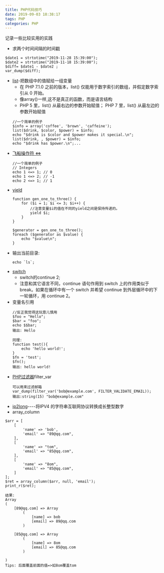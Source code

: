 ```yaml
---
title: PHP代码技巧
date: 2019-09-03 18:38:17
tags: PHP
categories: PHP
---
```

记录一些比较实用的实践
<!--more-->
- 求两个时间间隔的时间戳
```
$date1 = strtotime("2019-11-28 15:39:00");
$date2 = strtotime("2019-11-18 15:39:00");
$diff= $date1 - $date2 ;
var_dump($diff);
```

- [list](https://www.php.net/manual/zh/function.list.php)-把数组中的值赋给一组变量
    - 在 PHP 7.1.0 之前的版本，list() 仅能用于数字索引的数组，并假定数字索引从 0 开始。
    - 像array()一样,这不是真正的函数，而是语言结构
    - PHP 5 里，list() 从最右边的参数开始赋值； PHP 7 里，list() 从最左边的参数开始赋值
    ```
    //一个简单的例子
    $info = array('coffee', 'brown', 'caffeine');
    list($drink, $color, $power) = $info;
    echo "$drink is $color and $power makes it special.\n";
    list($drink, , $power) = $info;
    echo "$drink has $power.\n";...
    
    ```
- [飞船操作符 <=>](https://www.php.net/manual/en/language.operators.comparison.php)
    ```
    //一个简单的例子
    // Integers
    echo 1 <=> 1; // 0
    echo 1 <=> 2; // -1
    echo 2 <=> 1; // 1
    ```
- [yield](https://www.php.net/manual/zh/language.generators.php)
    ```
    function gen_one_to_three() {
        for ($i = 1; $i <= 3; $i++) {
            //注意变量$i的值在不同的yield之间是保持传递的。
            yield $i;
        }
    }
    
    $generator = gen_one_to_three();
    foreach ($generator as $value) {
        echo "$value\n";
    }
    ```
- 输出当前目录:
    ```
    echo `ls`;
    ```
- [switch](https://www.php.net/manual/zh/control-structures.switch.php)
    - switch的continue 2;
    - 注意和其它语言不同，continue 语句作用到 switch 上的作用类似于 break。如果在循环中有一个 switch 并希望 continue 到外层循环中的下一轮循环，用 continue 2。
- 变量名引用
    ```
    //反正我觉得这玩意儿慎用
    $foo = "Hello";
    $bar = "foo";
    echo $$bar;
    输出: Hello
    
    同理:
    function test(){
        echo 'hello world!';
    }
    $fn = 'test';
    $fn();
    输出: hello world!
    ```
- [PHP过滤器]()filter_var
    ```
    可以用来过滤邮箱
    var_dump(filter_var('bob@example.com', FILTER_VALIDATE_EMAIL));
    输出:string(15) "bob@example.com"
    ```
- [ip2long](https://www.php.net/manual/zh/function.ip2long.php)----将IPV4 的字符串互联网协议转换成长整型数字
- array_column
```
$arr = [
    [
        'name' => 'bob',
        'email' => "89@qq.com",
    ],
    [
        'name' => "tom",
        'email' => "85@qq.com",
    ],
    [
        'name' => "8om",
        'email' => "85@qq.com",
    ]
];
$ret = array_column($arr, null, 'email');
print_r($ret);

结果:
Array
(
    [89@qq.com] => Array
        (
            [name] => bob
            [email] => 89@qq.com
        )

    [85@qq.com] => Array
        (
            [name] => 8om
            [email] => 85@qq.com
        )

)
Tips: 后面覆盖前面的值=>如8om覆盖tom
```